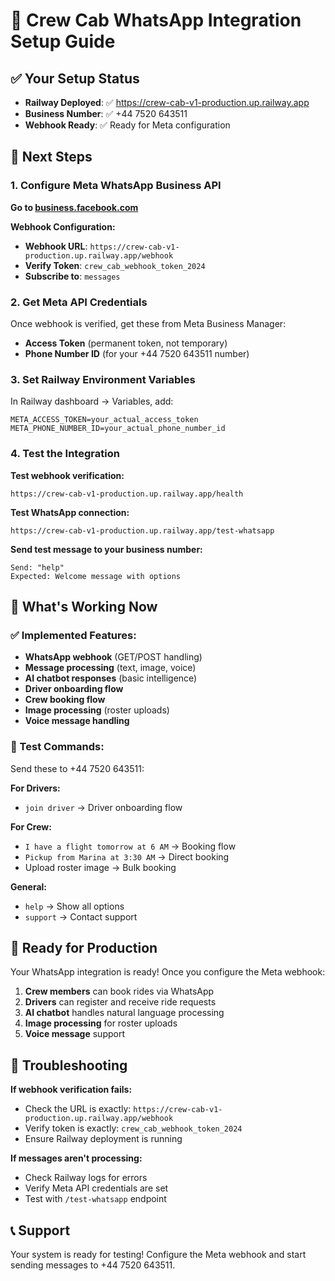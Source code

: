 # 🚀 Crew Cab WhatsApp Integration Setup Guide

## ✅ Your Setup Status

- **Railway Deployed**: ✅ https://crew-cab-v1-production.up.railway.app
- **Business Number**: ✅ +44 7520 643511
- **Webhook Ready**: ✅ Ready for Meta configuration

## 🔧 Next Steps

### 1. Configure Meta WhatsApp Business API

**Go to [business.facebook.com](https://business.facebook.com)**

**Webhook Configuration:**
- **Webhook URL**: `https://crew-cab-v1-production.up.railway.app/webhook`
- **Verify Token**: `crew_cab_webhook_token_2024`
- **Subscribe to**: `messages`

### 2. Get Meta API Credentials

Once webhook is verified, get these from Meta Business Manager:
- **Access Token** (permanent token, not temporary)
- **Phone Number ID** (for your +44 7520 643511 number)

### 3. Set Railway Environment Variables

In Railway dashboard → Variables, add:
```
META_ACCESS_TOKEN=your_actual_access_token
META_PHONE_NUMBER_ID=your_actual_phone_number_id
```

### 4. Test the Integration

**Test webhook verification:**
```
https://crew-cab-v1-production.up.railway.app/health
```

**Test WhatsApp connection:**
```
https://crew-cab-v1-production.up.railway.app/test-whatsapp
```

**Send test message to your business number:**
```
Send: "help"
Expected: Welcome message with options
```

## 🎯 What's Working Now

### ✅ Implemented Features:
- **WhatsApp webhook** (GET/POST handling)
- **Message processing** (text, image, voice)
- **AI chatbot responses** (basic intelligence)
- **Driver onboarding flow**
- **Crew booking flow**
- **Image processing** (roster uploads)
- **Voice message handling**

### 📱 Test Commands:
Send these to +44 7520 643511:

**For Drivers:**
- `join driver` → Driver onboarding flow

**For Crew:**
- `I have a flight tomorrow at 6 AM` → Booking flow
- `Pickup from Marina at 3:30 AM` → Direct booking
- Upload roster image → Bulk booking

**General:**
- `help` → Show all options
- `support` → Contact support

## 🚀 Ready for Production

Your WhatsApp integration is ready! Once you configure the Meta webhook:

1. **Crew members** can book rides via WhatsApp
2. **Drivers** can register and receive ride requests
3. **AI chatbot** handles natural language processing
4. **Image processing** for roster uploads
5. **Voice message** support

## 🔧 Troubleshooting

**If webhook verification fails:**
- Check the URL is exactly: `https://crew-cab-v1-production.up.railway.app/webhook`
- Verify token is exactly: `crew_cab_webhook_token_2024`
- Ensure Railway deployment is running

**If messages aren't processing:**
- Check Railway logs for errors
- Verify Meta API credentials are set
- Test with `/test-whatsapp` endpoint

## 📞 Support

Your system is ready for testing! Configure the Meta webhook and start sending messages to +44 7520 643511.